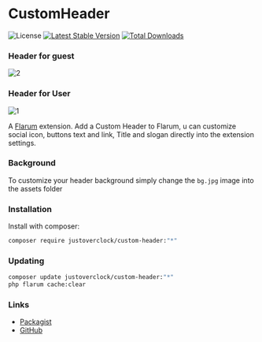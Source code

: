 # CustomHeader

![License](https://img.shields.io/badge/license-MIT-blue.svg) [![Latest Stable Version](https://img.shields.io/packagist/v/justoverclock/custom-header.svg)](https://packagist.org/packages/justoverclock/custom-header) [![Total Downloads](https://img.shields.io/packagist/dt/justoverclock/custom-header.svg)](https://packagist.org/packages/justoverclock/custom-header)

### Header for guest

![2](https://user-images.githubusercontent.com/79002016/125760574-ce84af40-bcd9-4808-a4fa-1d274de90e56.png)


### Header for User

![1](https://user-images.githubusercontent.com/79002016/125760590-6b69cab8-619b-4d57-b1dc-ba4d51c9c2fd.png)



A [Flarum](http://flarum.org) extension. Add a Custom Header to Flarum, u can customize social icon, buttons text and link, Title and slogan directly into the extension settings.

### Background

To customize your header background simply change the `bg.jpg` image into the assets folder

### Installation

Install with composer:

```sh
composer require justoverclock/custom-header:"*"
```

### Updating

```sh
composer update justoverclock/custom-header:"*"
php flarum cache:clear
```

### Links

- [Packagist](https://packagist.org/packages/justoverclock/custom-header)
- [GitHub](https://github.com/justoverclockl/custom-header)
